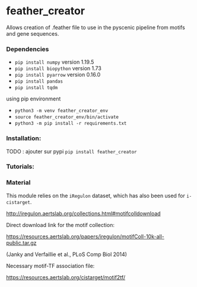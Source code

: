 # feather_creator

Allows creation of .feather file to use in the pyscenic pipeline from motifs and gene sequences.

### Dependencies

+ `pip install numpy` version 1.19.5
+ `pip install biopython` version 1.73
+ `pip install pyarrow` version 0.16.0
+ `pip install pandas`
+ `pip install tqdm` 

using pip environment
+ `python3 -m venv feather_creator_env`
+ `source feather_creator_env/bin/activate`
+ `python3 -m pip install -r requirements.txt`

### Installation:

TODO : ajouter sur pypi
`pip install feather_creator`

### Tutorials:



### Material

This module relies on the `iRegulon` dataset, which has also been used for `i-cistarget`.

   http://iregulon.aertslab.org/collections.html#motifcolldownload

Direct download link for the motif collection:

   https://resources.aertslab.org/papers/iregulon/motifColl-10k-all-public.tar.gz

(Janky and Verfaillie et al., PLoS Comp Biol 2014) 

Necessary motif-TF association file:

   https://resources.aertslab.org/cistarget/motif2tf/

